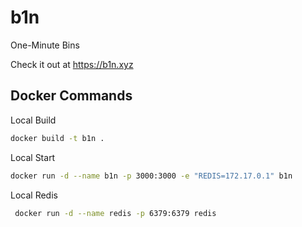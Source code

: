 # b1n
One-Minute Bins

Check it out at https://b1n.xyz


## Docker Commands

Local Build

```sh
docker build -t b1n .
```

Local Start

```sh
docker run -d --name b1n -p 3000:3000 -e "REDIS=172.17.0.1" b1n
```

Local Redis

```sh
 docker run -d --name redis -p 6379:6379 redis
 ```
